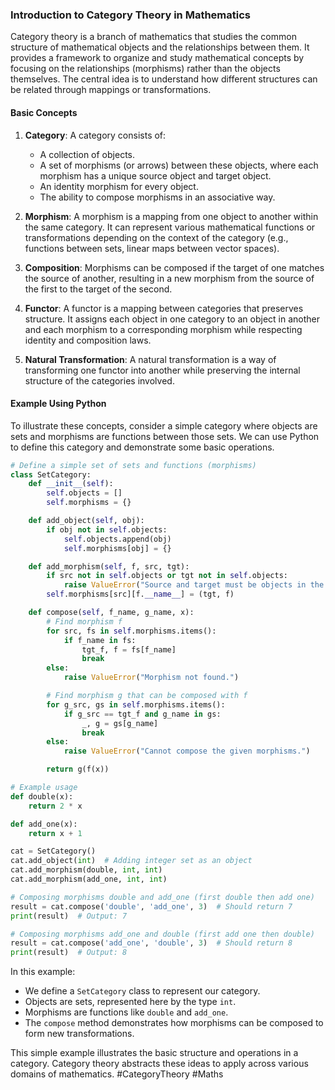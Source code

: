 ### Introduction to Category Theory in Mathematics

Category theory is a branch of mathematics that studies the common structure of mathematical objects and the relationships between them. It provides a framework to organize and study mathematical concepts by focusing on the relationships (morphisms) rather than the objects themselves. The central idea is to understand how different structures can be related through mappings or transformations.

#### Basic Concepts

1. **Category**: A category consists of:
   - A collection of objects.
   - A set of morphisms (or arrows) between these objects, where each morphism has a unique source object and target object.
   - An identity morphism for every object.
   - The ability to compose morphisms in an associative way.

2. **Morphism**: A morphism is a mapping from one object to another within the same category. It can represent various mathematical functions or transformations depending on the context of the category (e.g., functions between sets, linear maps between vector spaces).

3. **Composition**: Morphisms can be composed if the target of one matches the source of another, resulting in a new morphism from the source of the first to the target of the second.

4. **Functor**: A functor is a mapping between categories that preserves structure. It assigns each object in one category to an object in another and each morphism to a corresponding morphism while respecting identity and composition laws.

5. **Natural Transformation**: A natural transformation is a way of transforming one functor into another while preserving the internal structure of the categories involved.

#### Example Using Python

To illustrate these concepts, consider a simple category where objects are sets and morphisms are functions between those sets. We can use Python to define this category and demonstrate some basic operations.

```python
# Define a simple set of sets and functions (morphisms)
class SetCategory:
    def __init__(self):
        self.objects = []
        self.morphisms = {}

    def add_object(self, obj):
        if obj not in self.objects:
            self.objects.append(obj)
            self.morphisms[obj] = {}

    def add_morphism(self, f, src, tgt):
        if src not in self.objects or tgt not in self.objects:
            raise ValueError("Source and target must be objects in the category.")
        self.morphisms[src][f.__name__] = (tgt, f)

    def compose(self, f_name, g_name, x):
        # Find morphism f
        for src, fs in self.morphisms.items():
            if f_name in fs:
                tgt_f, f = fs[f_name]
                break
        else:
            raise ValueError("Morphism not found.")

        # Find morphism g that can be composed with f
        for g_src, gs in self.morphisms.items():
            if g_src == tgt_f and g_name in gs:
                _, g = gs[g_name]
                break
        else:
            raise ValueError("Cannot compose the given morphisms.")

        return g(f(x))

# Example usage
def double(x):
    return 2 * x

def add_one(x):
    return x + 1

cat = SetCategory()
cat.add_object(int)  # Adding integer set as an object
cat.add_morphism(double, int, int)
cat.add_morphism(add_one, int, int)

# Composing morphisms double and add_one (first double then add one)
result = cat.compose('double', 'add_one', 3)  # Should return 7
print(result)  # Output: 7

# Composing morphisms add_one and double (first add one then double)
result = cat.compose('add_one', 'double', 3)  # Should return 8
print(result)  # Output: 8
```

In this example:
- We define a `SetCategory` class to represent our category.
- Objects are sets, represented here by the type `int`.
- Morphisms are functions like `double` and `add_one`.
- The `compose` method demonstrates how morphisms can be composed to form new transformations.

This simple example illustrates the basic structure and operations in a category. Category theory abstracts these ideas to apply across various domains of mathematics. #CategoryTheory #Maths